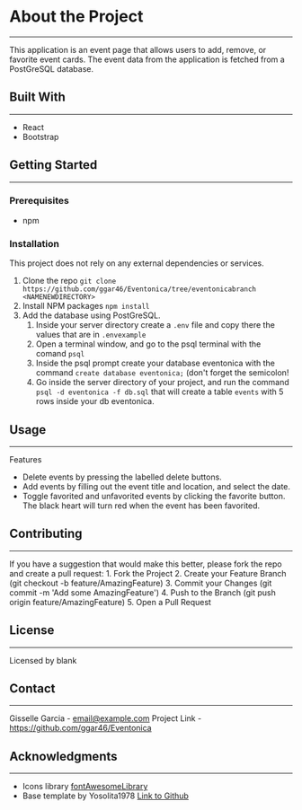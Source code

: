 # About the Project
---
This application is an event page that allows users to add, remove, or favorite event cards. The event data from the application is fetched from a PostGreSQL database.


## Built With
---
* React
* Bootstrap

## Getting Started
---


### Prerequisites
* npm

### Installation
This project does not rely on any external dependencies or services.
1. Clone the repo ```git clone https://github.com/ggar46/Eventonica/tree/eventonicabranch <NAMENEWDIRECTORY>```
2. Install NPM packages ```npm install```
3. Add the database using PostGreSQL.
    1. Inside your server directory create a `.env` file and copy there the values that are in `.envexample`
    2. Open a terminal window, and go to the psql terminal with the comand `psql`
    3. Inside the psql prompt create your database eventonica with the command `create database eventonica;` (don't forget the semicolon!
    4. Go inside the server directory of your project, and run the command `psql -d eventonica -f db.sql` that will create a table `events` with 5 rows inside your db eventonica. 


## Usage
---
Features
* Delete events by pressing the labelled delete buttons.
* Add events by filling out the event title and location, and select the date.
* Toggle favorited and unfavorited events by clicking the favorite button. The black heart will turn red when the event has been favorited.


## Contributing
---
If you have a suggestion that would make this better, please fork the repo and create a pull request:
    1. Fork the Project
    2. Create your Feature Branch (git checkout -b feature/AmazingFeature)
    3. Commit your Changes (git commit -m 'Add some AmazingFeature')
    4. Push to the Branch (git push origin feature/AmazingFeature)
    5. Open a Pull Request


## License
---
Licensed by blank


## Contact
---
Gisselle Garcia - email@example.com
Project Link - https://github.com/ggar46/Eventonica


## Acknowledgments
---
* Icons library [fontAwesomeLibrary](https://fontawesomeicons.com/heart)
* Base template by Yosolita1978 [Link to Github](https://github.com/Yosolita1978/2023EventonicaTemplate)

